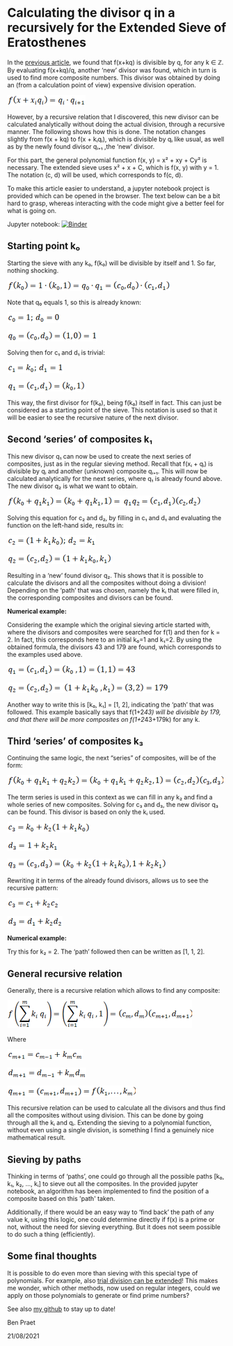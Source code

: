 # Calculating the divisor q in a recursively for the Extended Sieve of Eratosthenes

In the [previous article](Extended_Sieve_Of_Eratosthenes.md), we found that f(x+kq) is divisible by q, for any k ∈ ℤ. By evaluating f(x+kq)/q, another ‘new’ divisor was found, which in turn is used to find more composite numbers. This divisor was obtained by doing an (from a calculation point of view) expensive division operation.
 
![](images/Calculating_Divisor_Recursively/image001.png?raw=true) 

However, by a recursive relation that I discovered, this new divisor can be calculated analytically without doing the actual division, through a recursive manner. The following shows how this is done. The notation changes slightly from f(x + kq) to f(x + kᵢqᵢ), which is divisible by qᵢ like usual, as well as by the newly found divisor qᵢ₊₁ ,the ‘new’ divisor.

For this part, the general polynomial function f(x, y) = x² + xy + Cy² is necessary. The extended sieve uses x² + x + C, which is f(x, y) with y = 1. The notation (c, d) will be used, which corresponds to f(c, d).

To make this article easier to understand, a jupyter notebook project is provided which can be opened in the browser. The text below can be a bit hard to grasp, whereas interacting with the code might give a better feel for what is going on.

Jupyter notebook: [![Binder](https://mybinder.org/badge_logo.svg)](https://mybinder.org/v2/gh/PraetBen/ufd_prime_generators/HEAD?filepath=%2FExtended_Sieve%calculating_divisor_recursively.ipynb)


## Starting point k₀
Starting the sieve with any k₀, f(k₀) will be divisible by itself and 1. So far, nothing shocking.


![](images/Calculating_Divisor_Recursively/image002.png?raw=true) 

Note that q₀ equals 1, so this is already known:

![](images/Calculating_Divisor_Recursively/image003.png?raw=true) 

![](images/Calculating_Divisor_Recursively/image004.png?raw=true) 


Solving then for c₁ and d₁ is trivial:

![](images/Calculating_Divisor_Recursively/image005.png?raw=true) 

![](images/Calculating_Divisor_Recursively/image006.png?raw=true) 
 

This way, the first divisor for f(k₀), being f(k₀) itself in fact. This can just be considered as a starting point of the sieve. This notation is used so that it will be easier to see the recursive nature of the next divisor.

 

## Second ‘series’ of composites k₁
This new divisor q₁ can now be used to create the next series of composites, just as in the regular sieving method. Recall that f(xᵢ + qᵢ) is divisible by qᵢ and another (unknown) composite qᵢ₊₁. This will now be calculated analytically for the next series, where q₁ is already found above. The new divisor q₂ is what we want to obtain.

![](images/Calculating_Divisor_Recursively/image007.png?raw=true) 

Solving this equation for c₂ and d₂, by filling in c₁ and d₁ and evaluating the function on the left-hand side, results in:

![](images/Calculating_Divisor_Recursively/image008.png?raw=true) 

![](images/Calculating_Divisor_Recursively/image009.png?raw=true) 

Resulting in a ‘new’ found divisor q₂. This shows that it is possible to calculate the divisors and all the composites without doing a division! Depending on the ‘path’ that was chosen, namely the kᵢ that were filled in, the corresponding composites and divisors can be found.
 

**Numerical example:**

Considering the example which the original sieving article started with, where the divisors and composites were searched for f(1) and then for k = 2. In fact, this corresponds here to an initial k₀=1 and k₁=2. By using the obtained formula, the divisors 43 and 179 are found, which corresponds to the examples used above.

![](images/Calculating_Divisor_Recursively/image010.png?raw=true) 

![](images/Calculating_Divisor_Recursively/image011.png?raw=true) 
 
Another way to write this is [k₀, k₁] = [1, 2], indicating the ‘path’ that was followed. This example basically says that f(1+2*43) will be divisible by 179, and that there will be more composites on f(1+2*43+179k) for any k.

## Third ‘series’ of composites k₃

Continuing the same logic, the next “series” of composites, will be of the form:

![](images/Calculating_Divisor_Recursively/image012.png?raw=true) 



The term series is used in this context as we can fill in any k₂ and find a whole series of new composites. Solving for c₃ and d₃, the new divisor q₃ can be found. This divisor is based on only the kᵢ used.


![](images/Calculating_Divisor_Recursively/image013.png?raw=true) 
 
![](images/Calculating_Divisor_Recursively/image014.png?raw=true) 

![](images/Calculating_Divisor_Recursively/image015.png?raw=true) 


Rewriting it in terms of the already found divisors, allows us to see the recursive pattern:

![](images/Calculating_Divisor_Recursively/image016.png?raw=true) 

![](images/Calculating_Divisor_Recursively/image017.png?raw=true) 



**Numerical example:**

Try this for k₂ = 2. The ‘path’ followed then can be written as [1, 1, 2].

## General recursive relation
Generally, there is a recursive relation which allows to find any composite:

 
![](images/Calculating_Divisor_Recursively/image018.png?raw=true) 

Where

![](images/Calculating_Divisor_Recursively/image019.png?raw=true) 

![](images/Calculating_Divisor_Recursively/image020.png?raw=true)

![](images/Calculating_Divisor_Recursively/image021.png?raw=true)  


This recursive relation can be used to calculate all the divisors and thus find all the composites without using division. This can be done by going through all the kᵢ and qᵢ. Extending the sieving to a polynomial function, without even using a single division, is something I find a genuinely nice mathematical result.

 

## Sieving by paths

Thinking in terms of ‘paths’, one could go through all the possible paths [k₀, k₁, k₂, …, kᵢ]  to sieve out all the composites. In the provided jupyter notebook, an algorithm has been implemented to find the position of a composite based on this 'path' taken. 

Additionally, if there would be an easy way to ‘find back’ the path of any value k, using this logic, one could determine directly if f(x) is a prime or not, without the need for sieving everything. But it does not seem possible to do such a thing (efficiently).


## Some final thoughts

It is possible to do even more than sieving with this special type of polynomials. For example, also [trial division can be extended](Unique_Factorization_Domains.md)! This makes me wonder, which other methods, now used on regular integers, could we apply on those polynomials to generate or find prime numbers?

See also [my github](https://github.com/PraetBen/ufd_prime_generators/) to stay up to date! 

Ben Praet

21/08/2021